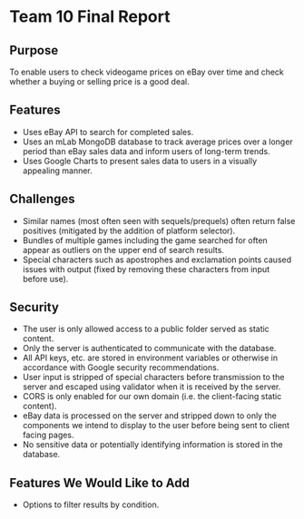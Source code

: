 # Team 10 Final Report

## Purpose
To enable users to check videogame prices on eBay over time and check whether a buying or selling price is a good deal.

## Features
- Uses eBay API to search for completed sales.
- Uses an mLab MongoDB database to track average prices over a longer period than eBay sales data and inform users of long-term trends.
- Uses Google Charts to present sales data to users in a visually appealing manner.

## Challenges
- Similar names (most often seen with sequels/prequels) often return false positives (mitigated by the addition of platform selector).
- Bundles of multiple games including the game searched for often appear as outliers on the upper end of search results.
- Special characters such as apostrophes and exclamation points caused issues with output (fixed by removing these characters from input before use).

## Security
- The user is only allowed access to a public folder served as static content.
- Only the server is authenticated to communicate with the database.
- All API keys, etc. are stored in environment variables or otherwise in accordance with Google security recommendations.
- User input is stripped of special characters before transmission to the server and escaped using validator when it is received by the server.
- CORS is only enabled for our own domain (i.e. the client-facing static content).
- eBay data is processed on the server and stripped down to only the components we intend to display to the user before being sent to client facing pages.
- No sensitive data or potentially identifying information is stored in the database.

## Features We Would Like to Add
- Options to filter results by condition.